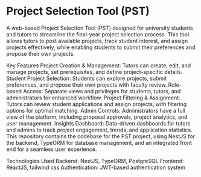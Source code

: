# Project Selection Tool (PST)

A web-based Project Selection Tool (PST) designed for university students and tutors to streamline the final-year project selection process. This tool allows tutors to post available projects, track student interest, and assign projects effectively, while enabling students to submit their preferences and propose their own projects.

Key Features
Project Creation & Management: Tutors can create, edit, and manage projects, set prerequisites, and define project-specific details.
Student Project Selection: Students can explore projects, submit preferences, and propose their own projects with faculty review.
Role-based Access: Separate views and privileges for students, tutors, and administrators for enhanced workflow.
Project Filtering & Assignment: Tutors can review student applications and assign projects, with filtering options for optimal matching.
Admin Controls: Administrators have a full view of the platform, including proposal approvals, project analytics, and user management.
Insights Dashboard: Data-driven dashboards for tutors and admins to track project engagement, trends, and application statistics.
This repository contains the codebase for the PST project, using NestJS for the backend, TypeORM for database management, and an integrated front end for a seamless user experience.

Technologies Used
Backend: NestJS, TypeORM, PostgreSQL
Frontend: ReactJS, tailwind css
Authentication: JWT-based authentication system

